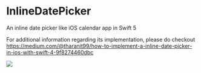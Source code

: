 # InlineDatePicker
An inline date picker like iOS calendar app in Swift 5

For additional information regarding its implementation, please do checkout https://medium.com/@tharanit99/how-to-implement-a-inline-date-picker-in-ios-with-swift-4-9f8274460dbc

![](https://media.giphy.com/media/4T9jDLFoCgghse7HD0/giphy.gif)
